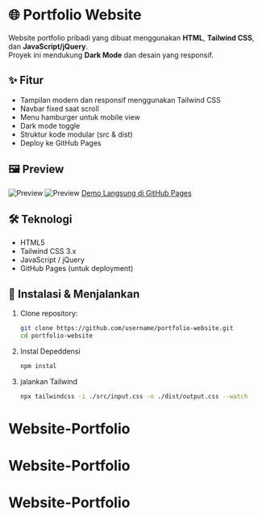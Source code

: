 # 🌐 Portfolio Website

Website portfolio pribadi yang dibuat menggunakan **HTML**, **Tailwind CSS**, dan **JavaScript/jQuery**.  
Proyek ini mendukung **Dark Mode** dan desain yang responsif.

## ✨ Fitur

- Tampilan modern dan responsif menggunakan Tailwind CSS
- Navbar fixed saat scroll
- Menu hamburger untuk mobile view
- Dark mode toggle
- Struktur kode modular (src & dist)
- Deploy ke GitHub Pages

## 🖼️ Preview

![Preview](dist/img/Screenshot%202025-09-12%20140823.png)
![Preview](dist/img/Screenshot%202025-09-12%20140818.png)
[Demo Langsung di GitHub Pages](https://marselllniiboyy.github.io/portfolio-website/)

## 🛠️ Teknologi

- HTML5
- Tailwind CSS 3.x
- JavaScript / jQuery
- GitHub Pages (untuk deployment)

## 🚀 Instalasi & Menjalankan

1. Clone repository:

   ```bash
   git clone https://github.com/username/portfolio-website.git
   cd portfolio-website

2. Instal Depeddensi
   
   ```bash
   npm instal

4. jalankan Tailwind
   
   ```bash
   npx tailwindcss -i ./src/input.css -o ./dist/output.css --watch
# Website-Portfolio
# Website-Portfolio
# Website-Portfolio

